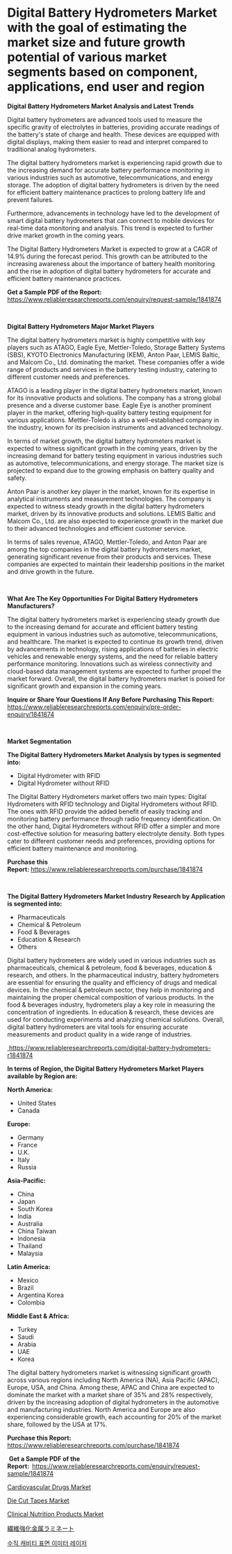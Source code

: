 <p><h1>Digital Battery Hydrometers Market with the goal of estimating the market size and future growth potential of various market segments based on component, applications, end user and region</h1></p><p><strong>Digital Battery Hydrometers Market Analysis and Latest Trends</strong></p>
<p><p>Digital battery hydrometers are advanced tools used to measure the specific gravity of electrolytes in batteries, providing accurate readings of the battery's state of charge and health. These devices are equipped with digital displays, making them easier to read and interpret compared to traditional analog hydrometers.</p><p>The digital battery hydrometers market is experiencing rapid growth due to the increasing demand for accurate battery performance monitoring in various industries such as automotive, telecommunications, and energy storage. The adoption of digital battery hydrometers is driven by the need for efficient battery maintenance practices to prolong battery life and prevent failures.</p><p>Furthermore, advancements in technology have led to the development of smart digital battery hydrometers that can connect to mobile devices for real-time data monitoring and analysis. This trend is expected to further drive market growth in the coming years.</p><p>The Digital Battery Hydrometers Market is expected to grow at a CAGR of 14.9% during the forecast period. This growth can be attributed to the increasing awareness about the importance of battery health monitoring and the rise in adoption of digital battery hydrometers for accurate and efficient battery maintenance practices.</p></p>
<p><strong>Get a Sample PDF of the Report:&nbsp;</strong> <a href="https://www.reliableresearchreports.com/enquiry/request-sample/1841874">https://www.reliableresearchreports.com/enquiry/request-sample/1841874</a></p>
<p>&nbsp;</p>
<p><strong>Digital Battery Hydrometers Major Market Players</strong></p>
<p><p>The digital battery hydrometers market is highly competitive with key players such as ATAGO, Eagle Eye, Mettler-Toledo, Storage Battery Systems (SBS), KYOTO Electronics Manufacturing (KEM), Anton Paar, LEMIS Baltic, and Malcom Co., Ltd. dominating the market. These companies offer a wide range of products and services in the battery testing industry, catering to different customer needs and preferences.</p><p>ATAGO is a leading player in the digital battery hydrometers market, known for its innovative products and solutions. The company has a strong global presence and a diverse customer base. Eagle Eye is another prominent player in the market, offering high-quality battery testing equipment for various applications. Mettler-Toledo is also a well-established company in the industry, known for its precision instruments and advanced technology.</p><p>In terms of market growth, the digital battery hydrometers market is expected to witness significant growth in the coming years, driven by the increasing demand for battery testing equipment in various industries such as automotive, telecommunications, and energy storage. The market size is projected to expand due to the growing emphasis on battery quality and safety.</p><p>Anton Paar is another key player in the market, known for its expertise in analytical instruments and measurement technologies. The company is expected to witness steady growth in the digital battery hydrometers market, driven by its innovative products and solutions. LEMIS Baltic and Malcom Co., Ltd. are also expected to experience growth in the market due to their advanced technologies and efficient customer service.</p><p>In terms of sales revenue, ATAGO, Mettler-Toledo, and Anton Paar are among the top companies in the digital battery hydrometers market, generating significant revenue from their products and services. These companies are expected to maintain their leadership positions in the market and drive growth in the future.</p></p>
<p>&nbsp;</p>
<p><strong>What Are The Key Opportunities For Digital Battery Hydrometers Manufacturers?</strong></p>
<p><p>The digital battery hydrometers market is experiencing steady growth due to the increasing demand for accurate and efficient battery testing equipment in various industries such as automotive, telecommunications, and healthcare. The market is expected to continue its growth trend, driven by advancements in technology, rising applications of batteries in electric vehicles and renewable energy systems, and the need for reliable battery performance monitoring. Innovations such as wireless connectivity and cloud-based data management systems are expected to further propel the market forward. Overall, the digital battery hydrometers market is poised for significant growth and expansion in the coming years.</p></p>
<p><strong>Inquire or Share Your Questions If Any Before Purchasing This Report:</strong> <a href="https://www.reliableresearchreports.com/enquiry/pre-order-enquiry/1841874">https://www.reliableresearchreports.com/enquiry/pre-order-enquiry/1841874</a></p>
<p>&nbsp;</p>
<p><strong>Market Segmentation</strong></p>
<p><strong>The Digital Battery Hydrometers Market Analysis by types is segmented into:</strong></p>
<p><ul><li>Digital Hydrometer with RFID</li><li>Digital Hydrometer without RFID</li></ul></p>
<p><p>The Digital Battery Hydrometers market offers two main types: Digital Hydrometers with RFID technology and Digital Hydrometers without RFID. The ones with RFID provide the added benefit of easily tracking and monitoring battery performance through radio frequency identification. On the other hand, Digital Hydrometers without RFID offer a simpler and more cost-effective solution for measuring battery electrolyte density. Both types cater to different customer needs and preferences, providing options for efficient battery maintenance and monitoring.</p></p>
<p><strong>Purchase this Report:&nbsp;</strong><a href="https://www.reliableresearchreports.com/purchase/1841874">https://www.reliableresearchreports.com/purchase/1841874</a></p>
<p>&nbsp;</p>
<p><strong>The Digital Battery Hydrometers Market Industry Research by Application is segmented into:</strong></p>
<p><ul><li>Pharmaceuticals</li><li>Chemical & Petroleum</li><li>Food & Beverages</li><li>Education & Research</li><li>Others</li></ul></p>
<p><p>Digital battery hydrometers are widely used in various industries such as pharmaceuticals, chemical & petroleum, food & beverages, education & research, and others. In the pharmaceutical industry, battery hydrometers are essential for ensuring the quality and efficiency of drugs and medical devices. In the chemical & petroleum sector, they help in monitoring and maintaining the proper chemical composition of various products. In the food & beverages industry, hydrometers play a key role in measuring the concentration of ingredients. In education & research, these devices are used for conducting experiments and analyzing chemical solutions. Overall, digital battery hydrometers are vital tools for ensuring accurate measurements and product quality in a wide range of industries.</p></p>
<p><a href="https://www.reliableresearchreports.com/digital-battery-hydrometers-r1841874">&nbsp;https://www.reliableresearchreports.com/digital-battery-hydrometers-r1841874</a></p>
<p><strong>In terms of Region, the Digital Battery Hydrometers Market Players available by Region are:</strong></p>
<p>
    <p> <strong> North America: </strong>
        <ul>
            <li>United States</li>
            <li>Canada</li>
        </ul>
        </p> 
    <p> <strong> Europe: </strong>
        <ul>
            <li>Germany</li>
            <li>France</li>
            <li>U.K.</li>
            <li>Italy</li>
            <li>Russia</li>
        </ul>
        </p> 
    <p> <strong> Asia-Pacific: </strong>
        <ul>
            <li>China</li>
            <li>Japan</li>
            <li>South Korea</li>
            <li>India</li>
            <li>Australia</li>
            <li>China Taiwan</li>
            <li>Indonesia</li>
            <li>Thailand</li>
            <li>Malaysia</li>
        </ul>
        </p> 
    <p> <strong> Latin America: </strong>
        <ul>
            <li>Mexico</li>
            <li>Brazil</li>
            <li>Argentina Korea</li>
            <li>Colombia</li>
        </ul>
        </p> 
    <p> <strong> Middle East & Africa: </strong>
        <ul>
            <li>Turkey</li>
            <li>Saudi</li>
            <li>Arabia</li>
            <li>UAE</li>
            <li>Korea</li>
        </ul>
    </p>
    </p>
<p><p>The digital battery hydrometers market is witnessing significant growth across various regions including North America (NA), Asia Pacific (APAC), Europe, USA, and China. Among these, APAC and China are expected to dominate the market with a market share of 35% and 28% respectively, driven by the increasing adoption of digital hydrometers in the automotive and manufacturing industries. North America and Europe are also experiencing considerable growth, each accounting for 20% of the market share, followed by the USA at 17%.</p></p>
<p><strong>Purchase this Report: </strong><a href="https://www.reliableresearchreports.com/purchase/1841874">https://www.reliableresearchreports.com/purchase/1841874</a></p>
<p>&nbsp;<strong>Get a Sample PDF of the Report:&nbsp;&nbsp;</strong><a href="https://www.reliableresearchreports.com/enquiry/request-sample/1841874">https://www.reliableresearchreports.com/enquiry/request-sample/1841874</a></p>
<p><strong></strong></p>
<p><p><a href="https://github.com/mabutironaldo/Market-Research-Report-List-5/blob/main/cardiovascular-drugs-market.md">Cardiovascular Drugs Market</a></p><p><a href="https://www.linkedin.com/pulse/die-cut-tapes-market-forecasts-trends-impact-analysis-2024-iskpe">Die Cut Tapes Market</a></p><p><a href="https://github.com/Paul14Anderson63/Market-Research-Report-List-5/blob/main/clinical-nutrition-products-market.md">Clinical Nutrition Products Market</a></p><p><a href="https://github.com/NikitaBruen/Market-Research-Report-List-1/blob/main/7391987122292.md">繊維強化金属ラミネート</a></p><p><a href="https://github.com/JosefaRice/Market-Research-Report-List-1/blob/main/2581983101355.md">수직 캐비티 표면 이미터 레이저</a></p></p>
